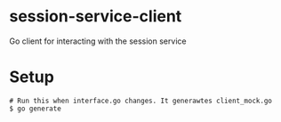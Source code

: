 # session-service-client
Go client for interacting with the session service

# Setup
```shell
# Run this when interface.go changes. It generawtes client_mock.go
$ go generate
```
